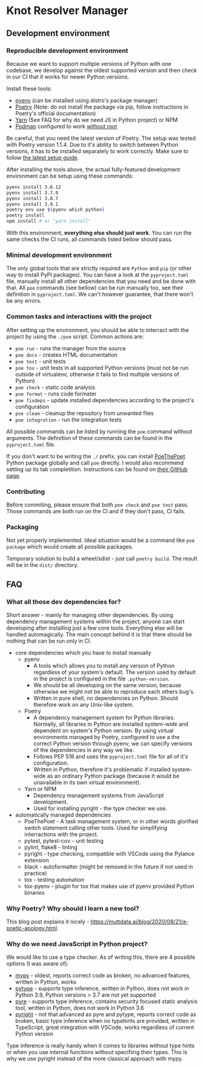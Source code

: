 # Knot Resolver Manager

## Development environment

### Reproducible development environment

Because we want to support multiple versions of Python with one codebase, we develop against the oldest supported version and then check in our CI that it works for newer Python versions.

Install these tools:
* [pyenv](https://github.com/pyenv/pyenv#installation) (can be installed using distro's package manager)
* [Poetry](https://python-poetry.org/docs/#installation) (Note: do not install the package via pip, follow instructions in Poetry's official documentation)
* [Yarn](https://yarnpkg.com/) (See FAQ for why do we need JS in Python project) or NPM
* [Podman](https://podman.io/getting-started/installation) configured to work [without root](https://github.com/containers/podman/blob/master/docs/tutorials/rootless_tutorial.md)

Be careful, that you need the latest version of Poetry. The setup was tested with Poetry version 1.1.4. Due to it's ability to switch between Python versions, it has to be installed separately to work correctly. Make sure to follow [the latest setup guide](https://python-poetry.org/docs/#installation).

After installing the tools above, the actual fully-featured development environment can be setup using these commands:

```sh
pyenv install 3.6.12
pyenv install 3.7.9
pyenv install 3.8.7
pyenv install 3.9.1
poetry env use $(pyenv which python)
poetry install
npm install # or "yarn install"
```

With this environment, **everything else should just work**. You can run the same checks the CI runs, all commands listed bellow should pass.

### Minimal development environment

The only global tools that are strictly required are `Python` and `pip` (or other way to install PyPI packages). You can have a look at the `pyproject.toml` file, manually install all other dependencies that you need and be done with that. All `poe` commands (see bellow) can be run manually too, see their definition in `pyproject.toml`. We can't however guarantee, that there won't be any errors.

### Common tasks and interactions with the project

After setting up the environment, you should be able to interract with the project by using the `./poe` script. Common actions are:

* `poe run` - runs the manager from the source
* `poe docs` - creates HTML documentation
* `poe test` - unit tests
* `poe tox` - unit tests in all supported Python versions (must not be run outside of virtualenv, otherwise it fails to find multiple versions of Python)
* `poe check` - static code analysis
* `poe format` - runs code formater
* `poe fixdeps` - update installed dependencies according to the project's configuration
* `poe clean` - cleanup the repository from unwanted files
* `poe integration` - run the integration tests

All possible commands can be listed by running the `poe` command without arguments. The definition of these commands can be found in the `pyproject.toml` file.

If you don't want to be writing the `./` prefix, you can install [PoeThePoet](https://github.com/nat-n/poethepoet) Python package globally and call `poe` directly. I would also recommend setting up its tab completition. Instructions can be found on [their GitHub page](https://github.com/nat-n/poethepoet#enable-tab-completion-for-your-shell).

### Contributing

Before commiting, please ensure that both `poe check` and `poe test` pass. Those commands are both run on the CI and if they don't pass, CI fails.

### Packaging

Not yet properly implemented. Ideal situation would be a command like `poe package` which would create all possible packages.

Temporary solution to build a wheel/sdist - just call `poetry build`. The result will be in the `dist/` directory.

## FAQ

### What all those dev dependencies for?

Short answer - mainly for managing other dependencies. By using dependency management systems within the project, anyone can start developing after installing just a few core tools. Everything else will be handled automagically. The main concept behind it is that there should be nothing that can be run only in CI.

* core dependencies which you have to install manually
  * pyenv
    * A tools which allows you to install any version of Python regardless of your system's default. The version used by default in the project is configured in the file `.python-version`.
    * We should be all developing on the same version, because otherwise we might not be able to reproduce each others bug's.
    * Written in pure shell, no dependencies on Python. Should therefore work on any Unix-like system.
  * Poetry
    * A dependency management system for Python libraries. Normally, all libraries in Python are installed system-wide and dependent on system's Python version. By using virtual environments managed by Poetry, configured to use a the correct Python version through pyenv, we can specify versions of the dependencies in any way we like.
    * Follows PEP 518 and uses the `pyproject.toml` file for all of it's configuration.
    * Written in Python, therefore it's problematic if installed system-wide as an ordinary Python package (because it would be unavailable in its own virtual environment).
  * Yarn or NPM
    * Dependency management systems from JavaScript development.
    * Used for installing pyright - the type checker we use.
* automatically managed dependencies
  * PoeThePoet - A task management system, or in other words glorified switch statement calling other tools. Used for simplifying interractions with the project.
  * pytest, pytest-cov - unit testing
  * pylint, flake8 - linting
  * pyright - type checking, compatible with VSCode using the Pylance extension
  * black - autoformatter (might be removed in the future if not used in practice)
  * tox - testing automation
  * tox-pyenv - plugin for tox that makes use of pyenv provided Python binaries

### Why Poetry? Why should I learn a new tool?

This blog post explains it nicely - https://muttdata.ai/blog/2020/08/21/a-poetic-apology.html.

### Why do we need JavaScript in Python project?

We would like to use a type checker. As of writing this, there are 4 possible options (I was aware of):

* [mypy](http://mypy-lang.org/) - oldest, reports correct code as broken, no advanced features, written in Python, works
* [pytype](https://github.com/google/pytype) - supports type inference, written in Python, does not work in Python 3.9, Python versions > 3.7 are not yet supported
* [pyre](https://pyre-check.org/) - supports type inference, contains security focused static analysis tool, written in Python, does not work in Python 3.6
* [pyright](https://github.com/Microsoft/pyright) - not that advanced as pyre and pytype, reports correct code as broken, basic type inference when no typehints are provided, written in TypeScript, great integration with VSCode, works regardless of current Python version

Type inference is really handy when it comes to libraries without type hints or when you use internal functions without specifiing their types. This is why we use pyright instead of the more classical approach with mypy.
